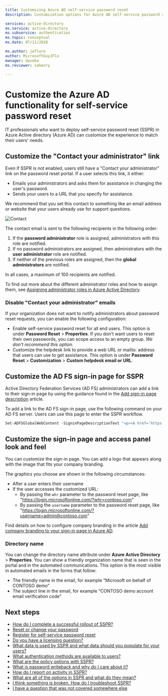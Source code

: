 ```yaml
---
title: Customizing Azure AD self-service password reset
description: Customization options for Azure AD self-service password reset

services: active-directory
ms.service: active-directory
ms.subservice: authentication
ms.topic: conceptual
ms.date: 07/11/2018

ms.author: joflore
author: MicrosoftGuyJFlo
manager: daveba
ms.reviewer: sahenry

---
```

# Customize the Azure AD functionality for self-service password reset

IT professionals who want to deploy self-service password reset (SSPR) in Azure Active directory (Azure AD) can customize the experience to match their users' needs.

## Customize the "Contact your administrator" link

Even if SSPR is not enabled, users still have a "Contact your administrator" link on the password reset portal. If a user selects this link, it either:

   * Emails your administrators and asks them for assistance in changing the user's password.
   * Sends your users to a URL that you specify for assistance.

We recommend that you set this contact to something like an email address or website that your users already use for support questions.

![Contact][Contact]

The contact email is sent to the following recipients in the following order:

1. If the **password administrator** role is assigned, administrators with this role are notified.
2. If no password administrators are assigned, then administrators with the **user administrator** role are notified.
3. If neither of the previous roles are assigned, then the **global administrators** are notified.

In all cases, a maximum of 100 recipients are notified.

To find out more about the different administrator roles and how to assign them, see [Assigning administrator roles in Azure Active Directory](../users-groups-roles/directory-assign-admin-roles.md).

### Disable "Contact your administrator" emails

If your organization does not want to notify administrators about password reset requests, you can enable the following configuration:

* Enable self-service password reset for all end users. This option is under **Password Reset** > **Properties**. If you don't want users to reset their own passwords, you can scope access to an empty group. *We don't recommend this option.*
* Customize the helpdesk link to provide a web URL or mailto: address that users can use to get assistance. This option is under **Password Reset** > **Customization** > **Custom helpdesk email or URL**.

## Customize the AD FS sign-in page for SSPR

Active Directory Federation Services (AD FS) administrators can add a link to their sign-in page by using the guidance found in the [Add sign-in page description](https://docs.microsoft.com/windows-server/identity/ad-fs/operations/add-sign-in-page-description) article.

To add a link to the AD FS sign-in page, use the following command on your AD FS server. Users can use this page to enter the SSPR workflow.

``` powershell
Set-ADFSGlobalWebContent -SigninPageDescriptionText "<p><A href='https://passwordreset.microsoftonline.com' target='_blank'>Can’t access your account?</A></p>"
```

## Customize the sign-in page and access panel look and feel

You can customize the sign-in page. You can add a logo that appears along with the image that fits your company branding.

The graphics you choose are shown in the following circumstances:

* After a user enters their username
* If the user accesses the customized URL:
    * By passing the `whr` parameter to the password reset page, like "https://login.microsoftonline.com/?whr=contoso.com"
    * By passing the `username` parameter to the password reset page, like "https://login.microsoftonline.com/?username=admin@contoso.com"

Find details on how to configure company branding in the article [Add company branding to your sign-in page in Azure AD](../fundamentals/customize-branding.md).

### Directory name

You can change the directory name attribute under **Azure Active Directory** > **Properties**. You can show a friendly organization name that is seen in the portal and in the automated communications. This option is the most visible in automated emails in the forms that follow:

* The friendly name in the email, for example “Microsoft on behalf of CONTOSO demo”
* The subject line in the email, for example “CONTOSO demo account email verification code”

## Next steps

* [How do I complete a successful rollout of SSPR?](howto-sspr-deployment.md)
* [Reset or change your password](../user-help/active-directory-passwords-update-your-own-password.md)
* [Register for self-service password reset](../user-help/active-directory-passwords-reset-register.md)
* [Do you have a licensing question?](concept-sspr-licensing.md)
* [What data is used by SSPR and what data should you populate for your users?](howto-sspr-authenticationdata.md)
* [What authentication methods are available to users?](concept-sspr-howitworks.md#authentication-methods)
* [What are the policy options with SSPR?](concept-sspr-policy.md)
* [What is password writeback and why do I care about it?](howto-sspr-writeback.md)
* [How do I report on activity in SSPR?](howto-sspr-reporting.md)
* [What are all of the options in SSPR and what do they mean?](concept-sspr-howitworks.md)
* [I think something is broken. How do I troubleshoot SSPR?](active-directory-passwords-troubleshoot.md)
* [I have a question that was not covered somewhere else](active-directory-passwords-faq.md)

[Contact]: ./media/concept-sspr-customization/sspr-contact-admin.png "Contact your administrator for help resetting your password email example"
